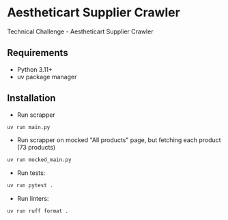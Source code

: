 # Aestheticart Supplier Crawler
Technical Challenge - Aestheticart Supplier Crawler


## Requirements

- Python 3.11+
- uv package manager

## Installation

- Run scrapper
```bash
uv run main.py
```

- Run scrapper on mocked "All products" page, but fetching each product (73 products)
```bash
uv run mocked_main.py
```

- Run tests:
```bash
uv run pytest .
```

- Run linters:
```bash
uv run ruff format .
```
